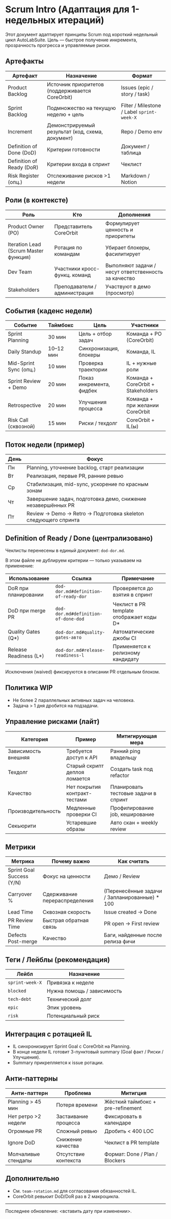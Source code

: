 # Scrum Intro (Адаптация для 1-недельных итераций)

Этот документ адаптирует принципы Scrum под короткий недельный цикл AutoLabSuite.
Цель — быстрое получение инкремента, прозрачность прогресса и управляемые риски.

## Артефакты

| Артефакт | Назначение | Формат |
|----------|------------|--------|
| Product Backlog | Источник приоритетов (поддерживается CoreOrbit) | Issues (epic / story / task) |
| Sprint Backlog | Подмножество на текущую неделю + цель | Filter / Milestone / Label `sprint-week-X` |
| Increment | Демонстрируемый результат (код, схема, документ) | Repo / Demo env |
| Definition of Done (DoD) | Критерии готовности | Документ / таблица |
| Definition of Ready (DoR) | Критерии входа в спринт | Чеклист |
| Risk Register (опц.) | Отслеживание рисков >1 недели | Markdown / Notion |

## Роли (в контексте)

| Роль | Кто | Дополнения |
|------|-----|------------|
| Product Owner (PO) | Представитель CoreOrbit | Формулирует ценность и приоритеты |
| Iteration Lead (Scrum Master функция) | Ротация по командам | Убирает блокеры, фасилитирует |
| Dev Team | Участники кросс-функц. команд | Выполняют задачи / несут ответственность за качество |
| Stakeholders | Преподаватели / администрация | Участвуют в демо (просмотр) |

## События (каденс недели)

| Событие | Таймбокс | Цель | Участники |
|---------|----------|------|-----------|
| Sprint Planning | 30 мин | Цель + отбор задач | Команда + PO (CoreOrbit) |
| Daily Standup | 10–12 мин | Синхронизация, блокеры | Команда, IL |
| Mid-Sprint Sync (опц.) | 10 мин | Проверка траектории | IL + нужные роли |
| Sprint Review + Demo | 20 мин | Показ инкремента, фидбек | Команда + CoreOrbit + Stakeholders |
| Retrospective | 20 мин | Улучшения процесса | Команда + при желании CoreOrbit |
| Risk Call (сквозной) | 15 мин | Риски / техдолг | CoreOrbit + IL(ы) |

## Поток недели (пример)

| День | Фокус |
|------|-------|
| Пн | Planning, уточнение backlog, старт реализации |
| Вт | Реализация, первые PR, ранние ревью |
| Ср | Стабилизация, mid-sync, ускорение по красным зонам |
| Чт | Завершение задач, подготовка демо, снижение незавершённых PR |
| Пт | Review → Demo → Retro → Подготовка skeleton следующего спринта |

## Definition of Ready / Done (централизовано)

Чеклисты перенесены в единый документ: `dod-dor.md`.

В этом файле не дублируем критерии — только указываем на применение:

| Использование | Ссылка | Примечание |
|---------------|--------|------------|
| DoR при планировании | `dod-dor.md#definition-of-ready-dor` | Проверяется до взятия в спринт |
| DoD при merge PR | `dod-dor.md#definition-of-done-dod` | Чеклист в PR template отображает коды D* |
| Quality Gates (Q*) | `dod-dor.md#quality-gates-авто` | Автоматические джобы CI |
| Release Readiness (L*) | `dod-dor.md#release-readiness-l` | Применяется к релизному кандидату |

Исключения (waived) фиксируются в описании PR отдельным блоком.

## Политика WIP

- Не более 2 параллельных активных задач на человека.
- Задача > 1 дня дробится на подзадачи.

## Управление рисками (лайт)

| Категория | Пример | Митигирующая мера |
|-----------|--------|-------------------|
| Зависимость внешняя | Требуется доступ к API | Ранний ping владельцу |
| Техдолг | Старый скрипт деплоя ломается | Создать task под refactor |
| Качество | Нет покрытия контракт-тестами | Планировать тестовые задачи в спринт |
| Производительность | Медленные проверки CI | Профилирование job, кеширование |
| Секьюрити | Устаревшие образы | Авто скан + weekly review |

## Метрики

| Метрика | Почему важно | Как считать |
|---------|--------------|-----------|
| Sprint Goal Success (Y/N) | Фокус на ценности | Демо / Review |
| Carryover % | Сдерживание перераспределения | (Перенесённые задачи / Запланированные) * 100 |
| Lead Time | Сквозная скорость | Issue created → Done |
| PR Review Time | Быстрая обратная связь | PR open → First review |
| Defects Post-merge | Качество | Баги, найденные после релиза фичи |

## Теги / Лейблы (рекомендация)

| Лейбл | Назначение |
|-------|------------|
| `sprint-week-X` | Привязка к неделе |
| `blocked` | Нужна помощь / зависимость |
| `tech-debt` | Технический долг |
| `epic` | Эпик уровень |
| `risk` | Потенциальный риск |

## Интеграция с ротацией IL

- IL синхронизирует Sprint Goal с CoreOrbit на Planning.
- В конце недели IL готовит 3-пунктовый summary (Goal факт / Риски / Улучшения).
- Summary прикрепляется к issue ротации.

## Анти-паттерны

| Анти-паттерн | Проблема | Митигция |
|--------------|----------|----------|
| Planning > 45 мин | Потеря времени | Жёсткий таймбокс + pre-refinement |
| Нет ретро >2 недели | Застаивание процесса | Фиксировать в календаре |
| Огромные PR | Сложный ревью | Дробить < 400 LOC |
| Ignore DoD | Снижение качества | Чеклист в PR template |
| Молчаливые стендапы | Отсутствие контекста | Формат: Done / Plan / Blockers |

## Дополнительно

- См. `team-rotation.md` для согласования обязанностей IL.
- CoreOrbit ревьюит DoD/DoR раз в 2 макроцикла.

---

Последнее обновление: <вставить дату при изменении>.
